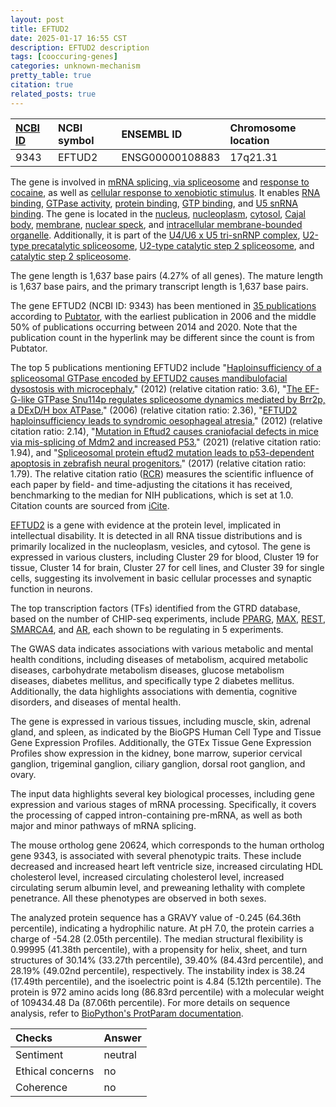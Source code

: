 ```yaml
---
layout: post
title: EFTUD2
date: 2025-01-17 16:55 CST
description: EFTUD2 description
tags: [cooccuring-genes]
categories: unknown-mechanism
pretty_table: true
citation: true
related_posts: true
---
```




| [NCBI ID](https://www.ncbi.nlm.nih.gov/gene/9343) | NCBI symbol | ENSEMBL ID | Chromosome location |
| :-------- | :------- | :-------- | :------- |
| 9343  | EFTUD2 | ENSG00000108883 | 17q21.31 |



The gene is involved in [mRNA splicing, via spliceosome](https://amigo.geneontology.org/amigo/term/GO:0000398) and [response to cocaine](https://amigo.geneontology.org/amigo/term/GO:0042220), as well as [cellular response to xenobiotic stimulus](https://amigo.geneontology.org/amigo/term/GO:0071466). It enables [RNA binding](https://amigo.geneontology.org/amigo/term/GO:0003723), [GTPase activity](https://amigo.geneontology.org/amigo/term/GO:0003924), [protein binding](https://amigo.geneontology.org/amigo/term/GO:0005515), [GTP binding](https://amigo.geneontology.org/amigo/term/GO:0005525), and [U5 snRNA binding](https://amigo.geneontology.org/amigo/term/GO:0030623). The gene is located in the [nucleus](https://amigo.geneontology.org/amigo/term/GO:0005634), [nucleoplasm](https://amigo.geneontology.org/amigo/term/GO:0005654), [cytosol](https://amigo.geneontology.org/amigo/term/GO:0005829), [Cajal body](https://amigo.geneontology.org/amigo/term/GO:0015030), [membrane](https://amigo.geneontology.org/amigo/term/GO:0016020), [nuclear speck](https://amigo.geneontology.org/amigo/term/GO:0016607), and [intracellular membrane-bounded organelle](https://amigo.geneontology.org/amigo/term/GO:0043231). Additionally, it is part of the [U4/U6 x U5 tri-snRNP complex](https://amigo.geneontology.org/amigo/term/GO:0046540), [U2-type precatalytic spliceosome](https://amigo.geneontology.org/amigo/term/GO:0071005), [U2-type catalytic step 2 spliceosome](https://amigo.geneontology.org/amigo/term/GO:0071007), and [catalytic step 2 spliceosome](https://amigo.geneontology.org/amigo/term/GO:0071013).


The gene length is 1,637 base pairs (4.27% of all genes). The mature length is 1,637 base pairs, and the primary transcript length is 1,637 base pairs.


The gene EFTUD2 (NCBI ID: 9343) has been mentioned in [35 publications](https://pubmed.ncbi.nlm.nih.gov/?term=%22EFTUD2%22) according to [Pubtator](https://academic.oup.com/nar/article/47/W1/W587/5494727), with the earliest publication in 2006 and the middle 50% of publications occurring between 2014 and 2020. Note that the publication count in the hyperlink may be different since the count is from Pubtator.


The top 5 publications mentioning EFTUD2 include "[Haploinsufficiency of a spliceosomal GTPase encoded by EFTUD2 causes mandibulofacial dysostosis with microcephaly.](https://pubmed.ncbi.nlm.nih.gov/22305528)" (2012) (relative citation ratio: 3.6), "[The EF-G-like GTPase Snu114p regulates spliceosome dynamics mediated by Brr2p, a DExD/H box ATPase.](https://pubmed.ncbi.nlm.nih.gov/16885028)" (2006) (relative citation ratio: 2.36), "[EFTUD2 haploinsufficiency leads to syndromic oesophageal atresia.](https://pubmed.ncbi.nlm.nih.gov/23188108)" (2012) (relative citation ratio: 2.14), "[Mutation in Eftud2 causes craniofacial defects in mice via mis-splicing of Mdm2 and increased P53.](https://pubmed.ncbi.nlm.nih.gov/33601405)" (2021) (relative citation ratio: 1.94), and "[Spliceosomal protein eftud2 mutation leads to p53-dependent apoptosis in zebrafish neural progenitors.](https://pubmed.ncbi.nlm.nih.gov/27899647)" (2017) (relative citation ratio: 1.79). The relative citation ratio ([RCR](https://journals.plos.org/plosbiology/article?id=10.1371/journal.pbio.1002541)) measures the scientific influence of each paper by field- and time-adjusting the citations it has received, benchmarking to the median for NIH publications, which is set at 1.0. Citation counts are sourced from [iCite](https://icite.od.nih.gov).


[EFTUD2](https://www.proteinatlas.org/ENSG00000108883-EFTUD2) is a gene with evidence at the protein level, implicated in intellectual disability. It is detected in all RNA tissue distributions and is primarily localized in the nucleoplasm, vesicles, and cytosol. The gene is expressed in various clusters, including Cluster 29 for blood, Cluster 19 for tissue, Cluster 14 for brain, Cluster 27 for cell lines, and Cluster 39 for single cells, suggesting its involvement in basic cellular processes and synaptic function in neurons.


The top transcription factors (TFs) identified from the GTRD database, based on the number of CHIP-seq experiments, include [PPARG](https://www.ncbi.nlm.nih.gov/gene/5468), [MAX](https://www.ncbi.nlm.nih.gov/gene/4149), [REST](https://www.ncbi.nlm.nih.gov/gene/5978), [SMARCA4](https://www.ncbi.nlm.nih.gov/gene/6597), and [AR](https://www.ncbi.nlm.nih.gov/gene/367), each shown to be regulating in 5 experiments.



The GWAS data indicates associations with various metabolic and mental health conditions, including diseases of metabolism, acquired metabolic diseases, carbohydrate metabolism diseases, glucose metabolism diseases, diabetes mellitus, and specifically type 2 diabetes mellitus. Additionally, the data highlights associations with dementia, cognitive disorders, and diseases of mental health.



The gene is expressed in various tissues, including muscle, skin, adrenal gland, and spleen, as indicated by the BioGPS Human Cell Type and Tissue Gene Expression Profiles. Additionally, the GTEx Tissue Gene Expression Profiles show expression in the kidney, bone marrow, superior cervical ganglion, trigeminal ganglion, ciliary ganglion, dorsal root ganglion, and ovary.


The input data highlights several key biological processes, including gene expression and various stages of mRNA processing. Specifically, it covers the processing of capped intron-containing pre-mRNA, as well as both major and minor pathways of mRNA splicing.


The mouse ortholog gene 20624, which corresponds to the human ortholog gene 9343, is associated with several phenotypic traits. These include decreased and increased heart left ventricle size, increased circulating HDL cholesterol level, increased circulating cholesterol level, increased circulating serum albumin level, and preweaning lethality with complete penetrance. All these phenotypes are observed in both sexes.


The analyzed protein sequence has a GRAVY value of -0.245 (64.36th percentile), indicating a hydrophilic nature. At pH 7.0, the protein carries a charge of -54.28 (2.05th percentile). The median structural flexibility is 0.99995 (41.38th percentile), with a propensity for helix, sheet, and turn structures of 30.14% (33.27th percentile), 39.40% (84.43rd percentile), and 28.19% (49.02nd percentile), respectively. The instability index is 38.24 (17.49th percentile), and the isoelectric point is 4.84 (5.12th percentile). The protein is 972 amino acids long (86.83rd percentile) with a molecular weight of 109434.48 Da (87.06th percentile). For more details on sequence analysis, refer to [BioPython's ProtParam documentation](https://biopython.org/docs/1.75/api/Bio.SeqUtils.ProtParam.html).





| Checks    | Answer |
| :-------- | :------- |
| Sentiment  | neutral   |
| Ethical concerns | no     |
| Coherence    | no    |
